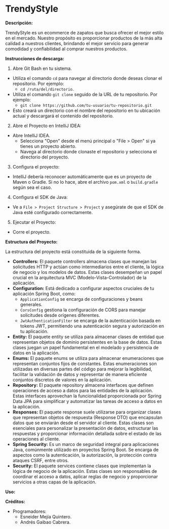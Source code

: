 # TrendyStyle

**Descripción:**

TrendyStyle es un ecommerce de zapatos que busca ofrecer el mejor estilo en el mercado. Nuestro propósito es proporcionar productos de la más alta calidad a nuestros clientes, brindando el mejor servicio para generar comodidad y confiabilidad al comprar nuestros productos.

**Instrucciones de descarga:**

1. Abre Git Bash en tu sistema.
  - Utiliza el comando `cd` para navegar al directorio donde deseas clonar el repositorio. Por ejemplo:
    - `cd /ruta/del/directorio`.
  - Utiliza el comando `git clone` seguido de la URL de tu repositorio. Por ejemplo:
    - `git clone https://github.com/tu-usuario/tu-repositorio.git`
  - Esto creará un directorio con el nombre del repositorio en tu ubicación actual y descargará el contenido del repositorio.

2. Abre el Proyecto en IntelliJ IDEA:
  - Abre IntelliJ IDEA.
    - Selecciona "Open" desde el menú principal o "File > Open" si ya tienes un proyecto abierto.
    - Navega al directorio donde clonaste el repositorio y selecciona el directorio del proyecto.

3. Configura el proyecto:
  - IntelliJ debería reconocer automáticamente que es un proyecto de Maven o Gradle. Si no lo hace, abre el archivo `pom.xml` o `build.gradle` según sea el caso.

4. Configura el SDK de Java:
  - Ve a `File > Project Structure > Project` y asegúrate de que el SDK de Java esté configurado correctamente.

5. Ejecutar el Proyecto:
  - Corre el proyecto.

**Estructura del Proyecto:**

La estructura del proyecto está constituida de la siguiente forma.

- **Controllers:** El paquete controllers almacena clases que manejan las solicitudes HTTP y actúan como intermediarios entre el cliente, la lógica de negocio y los modelos de datos. Estas clases desempeñan un papel crucial en la arquitectura MVC (Modelo-Vista-Controlador) de la aplicación.
- **Configuration:** Está dedicado a configurar aspectos cruciales de tu aplicación Spring Boot, como:
  - `ApplicationConfig` se encarga de configuraciones y beans generales.
  - `CorsConfig` gestiona la configuración de CORS para manejar solicitudes desde orígenes diferentes.
  - `JwtAuthenticationFilter` se encarga de la autenticación basada en tokens JWT, permitiendo una autenticación segura y autorización en tu aplicación.
- **Entity:** El paquete entity se utiliza para almacenar clases de entidad que representan objetos de dominio persistentes en la base de datos. Estas clases juegan un papel fundamental en el modelado y persistencia de datos en la aplicación.
- **Enums:** El paquete enums se utiliza para almacenar enumeraciones que representan conjuntos fijos de constantes. Estas enumeraciones son utilizadas en diversas partes del código para mejorar la legibilidad, facilitar la validación de datos y representar de manera eficiente conjuntos discretos de valores en la aplicación.
- **Repository:** El paquete repository almacena interfaces que definen operaciones de acceso a datos para las entidades de la aplicación. Estas interfaces aprovechan la funcionalidad proporcionada por Spring Data JPA para simplificar y automatizar las tareas de acceso a datos en la aplicación.
- **Responses:** El paquete response suele utilizarse para organizar clases que representan objetos de respuesta (Response DTO) que encapsulan datos que se enviarán desde el servidor al cliente. Estas clases son esenciales para personalizar la presentación de datos, estructurar las respuestas y proporcionar información detallada sobre el estado de las operaciones al cliente.
- **Spring Security:** Es un marco de seguridad integral para aplicaciones Java, comúnmente utilizado en proyectos Spring Boot. Se encarga de aspectos como la autenticación, la autorización, la protección contra ataques CSRF, entre otros.
- **Security:** El paquete services contiene clases que implementan la lógica de negocio de la aplicación. Estas clases son responsables de coordinar el acceso a datos, aplicar reglas de negocio y proporcionar servicios a otras capas de la aplicación.

**Uso:**

**Créditos:**

- Programadores:
  - Esneider Mejía Quintero.
  - Andrés Gaibao Cabrera.